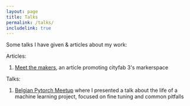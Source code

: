 ```yaml
---
layout: page
title: Talks
permalink: /talks/
includelink: true
---
```


Some talks I have given & articles about my work:

Articles:
1. [Meet the makers](https://www.cityfab3.brussels/meet-the-makers-sean-nachtrab-ingenieur-en-machine-learning/), an article promoting cityfab 3's markerspace

Talks:
1. [Belgian Pytorch Meetup](https://www.meetup.com/belgian-pytorch-meetup/events/291019684/) where I presented a talk about the life of a machine learning project, focused on fine tuning and common pitfalls 